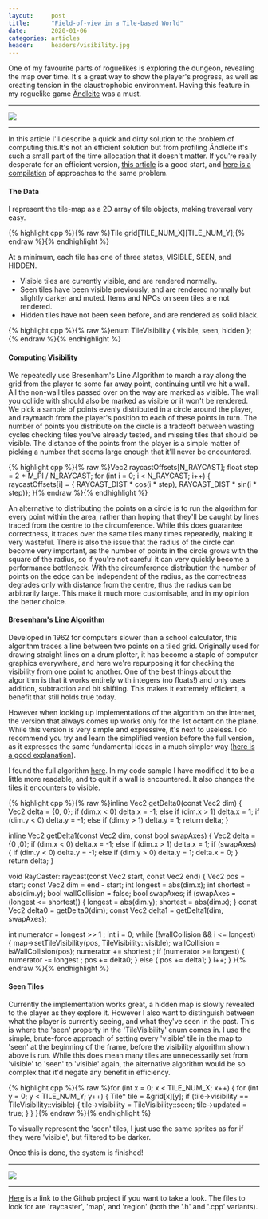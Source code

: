```yaml
---
layout:     post
title:      "Field-of-view in a Tile-based World"
date:       2020-01-06
categories: articles
header:     headers/visibility.jpg
---
```


One of my favourite parts of roguelikes is exploring the dungeon, revealing the map over time. It's a great way to show the player's progress, as well as creating tension in the claustrophobic environment. Having this feature in my roguelike game <a href="https://github.com/benmandrew/Andleite">Ändleite</a> was a must.

---

<img src="{{ site.s3_path }}/visibility/1.gif" class="img-fluid" style="image-rendering: pixelated">

---

In this article I'll describe a quick and dirty solution to the problem of computing this.It's not an efficient solution but from profiling Ändleite it's such a small part of the time allocation that it doesn't matter. If you're really desperate for an efficient version, <a href="http://journal.stuffwithstuff.com/2015/09/07/what-the-hero-sees/">this article</a> is a good start, and <a href="http://www.roguebasin.com/index.php?title=Field_of_Vision">here is a compilation</a> of approaches to the same problem.

#### The Data

I represent the tile-map as a 2D array of tile objects, making traversal very easy.

{% highlight cpp %}{% raw %}Tile grid[TILE_NUM_X][TILE_NUM_Y];{% endraw %}{% endhighlight %}

At a minimum, each tile has one of three states, VISIBLE, SEEN, and HIDDEN.

- Visible tiles are currently visible, and are rendered normally.
- Seen tiles have been visible previously, and are rendered normally but slightly darker and muted. Items and NPCs on seen tiles are not rendered.
- Hidden tiles have not been seen before, and are rendered as solid black.

{% highlight cpp %}{% raw %}enum TileVisibility {
  visible, seen, hidden
};{% endraw %}{% endhighlight %}

#### Computing Visibility

We repeatedly use Bresenham's Line Algorithm to march a ray along the grid from the player to some far away point, continuing until we hit a wall. All the non-wall tiles passed over on the way are marked as visible. The wall you collide with should also be marked as visible or it won't be rendered. We pick a sample of points evenly distributed in a circle around the player, and raymarch from the player's position to each of these points in turn. The number of points you distribute on the circle is a tradeoff between wasting cycles checking tiles you've already tested, and missing tiles that should be visible. The distance of the points from the player is a simple matter of picking a number that seems large enough that it'll never be encountered.

{% highlight cpp %}{% raw %}Vec2 raycastOffsets[N_RAYCAST];
float step = 2 * M_PI / N_RAYCAST;
for (int i = 0; i < N_RAYCAST; i++) {
  raycastOffsets[i] = {
  RAYCAST_DIST * cos(i * step),
  RAYCAST_DIST * sin(i * step)};
}{% endraw %}{% endhighlight %}

An alternative to distributing the points on a circle is to run the algorithm for every point within the area, rather than hoping that they'll be caught by lines traced from the centre to the circumference. While this does guarantee correctness, it traces over the same tiles many times repeatedly, making it very wasteful. There is also the issue that the radius of the circle can become very important, as the number of points in the circle grows with the square of the radius, so if you're not careful it can very quickly become a performance bottleneck. With the circumference distribution the number of points on the edge can be independent of the radius, as the correctness degrades only with distance from the centre, thus the radius can be arbitrarily large. This make it much more customisable, and in my opinion the better choice.

#### Bresenham's Line Algorithm

Developed in 1962 for computers slower than a school calculator, this algorithm traces a line between two points on a tiled grid. Originally used for drawing straight lines on a drum plotter, it has become a staple of computer graphics everywhere, and here we're repurposing it for checking the visibility from one point to another. One of the best things about the algorithm is that it works entirely with integers (no floats!) and only uses addition, subtraction and bit shifting. This makes it extremely efficient, a benefit that still holds true today.

However when looking up implementations of the algorithm on the internet, the version that always comes up works only for the 1st octant on the plane. While this version is very simple and expressive, it's next to useless. I do recommend you try and learn the simplified version before the full version, as it expresses the same fundamental ideas in a much simpler way (<a href="https://csustan.csustan.edu/~tom/Lecture-Notes/Graphics/Bresenham-Line/Bresenham-Line.pdf">here is a good explanation</a>).

I found the full algorithm <a href="https://stackoverflow.com/questions/11678693/all-cases-covered-bresenhams-line-algorithm">here</a>. In my code sample I have modified it to be a little more readable, and to quit if a wall is encountered. It also changes the tiles it encounters to visible.

{% highlight cpp %}{% raw %}inline Vec2 getDelta0(const Vec2 dim) {
  Vec2 delta = {0, 0};
  if (dim.x < 0) delta.x = -1; else if (dim.x > 1) delta.x = 1;
  if (dim.y < 0) delta.y = -1; else if (dim.y > 1) delta.y = 1;
  return delta;
}

inline Vec2 getDelta1(const Vec2 dim, const bool swapAxes) {
  Vec2 delta = {0 ,0};
  if (dim.x < 0) delta.x = -1; else if (dim.x > 1) delta.x = 1;
  if (swapAxes) {
    if (dim.y < 0) delta.y = -1; else if (dim.y > 0) delta.y = 1;
    delta.x = 0;
  }
  return delta;
}

void RayCaster::raycast(const Vec2 start, const Vec2 end) {
  Vec2 pos = start;
  const Vec2 dim = end - start;
  int longest = abs(dim.x);
  int shortest = abs(dim.y);
  bool wallCollision = false;
  bool swapAxes;
  if (swapAxes = (longest <= shortest)) {
    longest = abs(dim.y);
    shortest = abs(dim.x);
  }
  const Vec2 delta0 = getDelta0(dim);
  const Vec2 delta1 = getDelta1(dim, swapAxes);

  int numerator = longest >> 1 ;
  int i = 0;
  while (!wallCollision && i <= longest) {
    map->setTileVisibility(pos, TileVisibility::visible);
    wallCollision = isWallCollision(pos);
    numerator += shortest ;
    if (numerator >= longest) {
      numerator -= longest ;
      pos += delta0;
    } else {
      pos += delta1;
    }
    i++;
  }
}{% endraw %}{% endhighlight %}

#### Seen Tiles

Currently the implementation works great, a hidden map is slowly revealed to the player as they explore it. However I also want to distinguish between what the player is currently seeing, and what they've seen in the past. This is where the 'seen' property in the 'TileVisibility' enum comes in. I use the simple, brute-force approach of setting every 'visible' tile in the map to 'seen' at the beginning of the frame, before the visibility algorithm shown above is run. While this does mean many tiles are unnecessarily set from 'visible' to 'seen' to 'visible' again, the alternative algorithm would be so complex that it'd negate any benefit in efficiency.

{% highlight cpp %}{% raw %}for (int x = 0; x < TILE_NUM_X; x++) {
  for (int y = 0; y < TILE_NUM_Y; y++) {
    Tile* tile = &grid[x][y];
    if (tile->visibility == TileVisibility::visible) {
      tile->visibility = TileVisibility::seen;
      tile->updated = true;
    }
  }
}{% endraw %}{% endhighlight %}

To visually represent the 'seen' tiles, I just use the same sprites as for if they were 'visible', but filtered to be darker.

Once this is done, the system is finished!

---

<img src="{{ site.s3_path }}/visibility/2.gif" class="img-fluid" style="image-rendering: pixelated">

---

<a href="https://github.com/benmandrew/Andleite">Here</a> is a link to the Github project if you want to take a look. The files to look for are 'raycaster', 'map', and 'region' (both the '.h' and '.cpp' variants).

